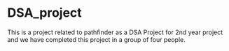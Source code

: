 # DSA_project
This is a project related to pathfinder as a DSA Project for 2nd year project and we have completed this project in a group of four people.

